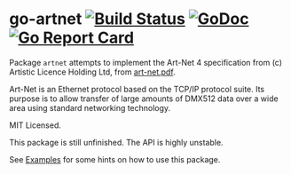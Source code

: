 go-artnet [![Build Status](https://travis-ci.org/jsimonetti/go-artnet.svg?branch=master)](https://travis-ci.org/jsimonetti/go-artnet) [![GoDoc](https://godoc.org/github.com/jsimonetti/go-artnet?status.svg)](https://godoc.org/github.com/jsimonetti/go-artnet) [![Go Report Card](https://goreportcard.com/badge/github.com/jsimonetti/go-artnet)](https://goreportcard.com/report/github.com/jsimonetti/go-artnet)
=======

Package `artnet` attempts to implement the Art-Net 4 specification from (c) Artistic
Licence Holding Ltd, from [art-net.pdf](http://www.artisticlicence.com/WebSiteMaster/User%20Guides/art-net.pdf).

Art-Net is an Ethernet protocol based on the TCP/IP protocol suite. Its purpose is
to allow transfer of large amounts of DMX512 data over a wide area using standard
networking technology.

MIT Licensed.

This package is still unfinished. The API is highly unstable.

See [Examples](example/) for some hints on how to use this package.